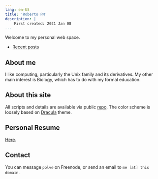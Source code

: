 ```yaml
---
lang: en-US
title: 'Roberto PM'
description: |
    First created: 2021 Jan 08
...
```


Welcome to my personal web space.

- [Recent posts](blog/)

## About me

I like computing, particularly the Unix family and its derivatives. My other
main interest is Biology, which has to do with my formal education.

## About this site

All scripts and details are available via public
[repo](https://github.com/rpolve/website). The color scheme is loosely based on
[Dracula](https://draculatheme.com/) theme.

## Personal Resume

[Here](cv/cv.pdf).

## Contact

You can message `polve` on Freenode, or send an email to `me [at] this domain`.
